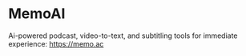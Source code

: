 # MemoAI
Ai-powered podcast, video-to-text, and subtitling tools for immediate experience: https://memo.ac  
